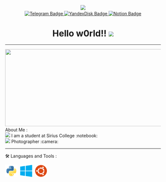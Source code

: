 <div id="header" align="center">
  <img src="https://media3.giphy.com/media/NjJjBTqrMODlLgeYqr/200w.webp"/>
 </div>
 <div id="badges" align="center">
  <a href="https://t.me/kompukternaya">
    <img src="https://img.shields.io/badge/Telegram-blue?style=for-the-badge&logo=telegram&logoColor=white" alt="Telegram Badge"/>
  </a>
  <a href="https://disk.yandex.ru/d/LJbaI14f7cS-KQ">
    <img src="https://img.shields.io/badge/YandexDisk-red?style=for-the-badge&logoColor=white" alt="YandexDisk Badge"/>
  </a>
  <a href="https://glass-tourmaline-a27.notion.site/da621ee04a534c08a2dc407a11cbcbe2">
    <img src="https://img.shields.io/badge/Notion-grey?style=for-the-badge&logo=notion&logoColor=white" alt="Notion Badge"/>
  </a>
  </div>
<h1 align="center">
  Hello w0rld!!
  <img src="https://media4.giphy.com/media/PlEZr62TLXHrpm2clq/200w.webp" width="50px"/>
</h1>

---

<div align="center">
  <img src="https://media3.giphy.com/media/v1.Y2lkPTc5MGI3NjExNTRkMTM2NDZlNTdmNjA4NWY5MDM4MDAxZTViMGFmNTUxZTdjYTIwNCZlcD12MV9pbnRlcm5hbF9naWZzX2dpZklkJmN0PWc/l49Fi5qJQ2SIfDoEU/giphy.gif" width="600px" height="250px"/>
</div>
  About Me :
<div display: inline;>
  <img src="https://media2.giphy.com/media/v8jUfaclrsG9x8At9Z/giphy.gif?cid=ecf05e471q9kek6gxfmpv2kihcqiab97plgt0sxf4aano867&rid=giphy.gif&ct=g" width="40px" >
  I am a student at Sirius College :notebook:
 </div>
 <div display: inline;>
  <img src="https://i.giphy.com/media/2xnO6tTIYYFE2j3IqQ/giphy.webp" width="40px"/>
  Photographer :camera:
 </div>

---

:hammer_and_wrench: Languages and Tools :
<div>
  <img src="https://raw.githubusercontent.com/devicons/devicon/1119b9f84c0290e0f0b38982099a2bd027a48bf1/icons/python/python-original.svg" title="Python" alt="Python" width="40" height="40"/>&nbsp;
  <img src="https://raw.githubusercontent.com/devicons/devicon/1119b9f84c0290e0f0b38982099a2bd027a48bf1/icons/windows8/windows8-original.svg" title="Windows" alt="Windows" width="40" height="40"/>&nbsp;
  <img src="https://raw.githubusercontent.com/devicons/devicon/1119b9f84c0290e0f0b38982099a2bd027a48bf1/icons/ubuntu/ubuntu-plain.svg" title="Ubuntu" alt="Ubuntu" width="40" height="40"/>&nbsp;
